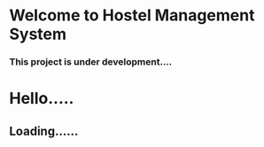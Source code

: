 # Welcome to Hostel Management System

### This project is under development....
# Hello.....
## Loading......